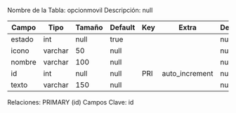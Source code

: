 
  Nombre de la Tabla: opcionmovil
  Descripción: null

| Campo          | Tipo | Tamaño    |  Default    | Key | Extra | Description | 
|----------------|------|-----------|-------------|-----|-------|-------------|
|estado| int| null |true |  | | null |
|icono| varchar| 50 |null |  | | null |
|nombre| varchar| 100 |null |  | | null |
|id| int| null |null | PRI | auto_increment| null |
|texto| varchar| 150 |null |  | | null |

Relaciones:  PRIMARY (id) 
Campos Clave: id
